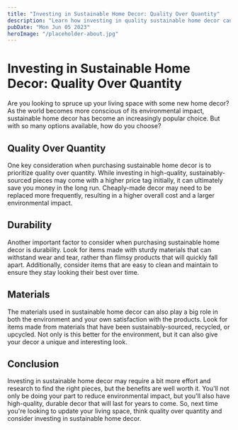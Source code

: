 ```yaml
---
title: "Investing in Sustainable Home Decor: Quality Over Quantity"
description: "Learn how investing in quality sustainable home decor can benefit both the environment and your wallet. Read more to find out!"
pubDate: "Mon Jun 05 2023"
heroImage: "/placeholder-about.jpg"
---
```


# Investing in Sustainable Home Decor: Quality Over Quantity

Are you looking to spruce up your living space with some new home decor? As the world becomes more conscious of its environmental impact, sustainable home decor has become an increasingly popular choice. But with so many options available, how do you choose?

## Quality Over Quantity

One key consideration when purchasing sustainable home decor is to prioritize quality over quantity. While investing in high-quality, sustainably-sourced pieces may come with a higher price tag initially, it can ultimately save you money in the long run. Cheaply-made decor may need to be replaced more frequently, resulting in a higher overall cost and a larger environmental impact.

## Durability

Another important factor to consider when purchasing sustainable home decor is durability. Look for items made with sturdy materials that can withstand wear and tear, rather than flimsy products that will quickly fall apart. Additionally, consider items that are easy to clean and maintain to ensure they stay looking their best over time.

## Materials

The materials used in sustainable home decor can also play a big role in both the environment and your own satisfaction with the products. Look for items made from materials that have been sustainably-sourced, recycled, or upcycled. Not only is this better for the environment, but it can also give your decor a unique and interesting look.

## Conclusion

Investing in sustainable home decor may require a bit more effort and research to find the right pieces, but the benefits are well worth it. You&#39;ll not only be doing your part to reduce environmental impact, but you&#39;ll also have high-quality, durable decor that will last for years to come. So, next time you&#39;re looking to update your living space, think quality over quantity and consider investing in sustainable home decor.